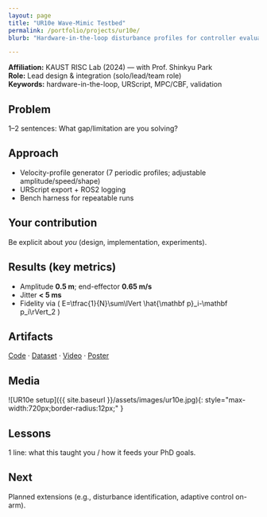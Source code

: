 ```yaml
---
layout: page
title: "UR10e Wave-Mimic Testbed"
permalink: /portfolio/projects/ur10e/
blurb: "Hardware-in-the-loop disturbance profiles for controller evaluation."

---
```


**Affiliation:** KAUST RISC Lab (2024) — with Prof. Shinkyu Park  
**Role:** Lead design & integration (solo/lead/team role)  
**Keywords:** hardware-in-the-loop, URScript, MPC/CBF, validation

## Problem
1–2 sentences: What gap/limitation are you solving?

## Approach
- Velocity-profile generator (7 periodic profiles; adjustable amplitude/speed/shape)
- URScript export + ROS2 logging
- Bench harness for repeatable runs

## Your contribution
Be explicit about *you* (design, implementation, experiments).

## Results (key metrics)
- Amplitude **0.5 m**; end-effector **0.65 m/s**
- Jitter **< 5 ms**
- Fidelity via \( E=\tfrac{1}{N}\sum\lVert \hat{\mathbf p}_i-\mathbf p_i\rVert_2 \)

## Artifacts
[Code](#) · [Dataset](#) · [Video](#) · [Poster](#)

## Media
![UR10e setup]({{ site.baseurl }}/assets/images/ur10e.jpg){: style="max-width:720px;border-radius:12px;" }

## Lessons
1 line: what this taught you / how it feeds your PhD goals.

## Next
Planned extensions (e.g., disturbance identification, adaptive control on-arm).
